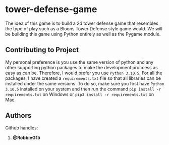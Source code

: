 # tower-defense-game

The idea of this game is to build a 2d tower defense game that resembles the type of play such as a Bloons Tower Defense style game would. We will be building this game using Python entirely as well as the Pygame module.

## Contributing to Project

My personal preference is you use the same version of python and any other supporting python packages to make the development proccess as easy as can be. Therefore, I would prefer you use ```Python 3.10.5```. For all the packages, I have created a ```requirements.txt``` file so that all libraries can be installed under the same versions. To do so, make sure you first have ```Python 3.10.5``` installed on your system and then run the command ```pip install -r requirements.txt``` on Windows or ```pip3 install -r requirements.txt``` on Mac.

## Authors

Github handles:

1. **@RobbieG15**